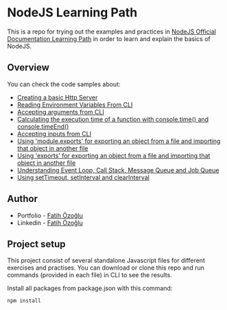 # NodeJS Learning Path

This is a repo for trying out the examples and practices in [NodeJS Official Documentation Learning Path](https://nodejs.dev/learn) in order to learn and explain the basics of NodeJS.

## Overview

You can check the code samples about:

- [Creating a basic Http Server](basicHttpServer.js)
- [Reading Environment Variables From CLI](readEnvVariables.js)
- [Accepting arguments from CLI](argumentsFromCLI.js)
- [Calculating the execution time of a function with console.time() and console.timeEnd()](calculateTimeSpent.js)
- [Accepting inputs from CLI](inputFromCLI.js)
- [Using 'module.exports' for exporting an object from a file and importing that object in another file](moduleExportAndImport)
- [Using 'exports' for exporting an object from a file and importing that object in another file](exportAndImport)
- [Understanding Event Loop, Call Stack, Message Queue and Job Queue](eventLoop.js)
- [Using setTimeout, setInterval and clearInterval](timers.js)

## Author

- Portfolio - [Fatih Özoğlu](https://fatihozoglu.github.io/react-portfolio/)
- Linkedin - [Fatih Özoğlu](https://www.linkedin.com/in/fatihozoglu/)

## Project setup

This project consist of several standalone Javascript files for different exercises and practises. You can download or clone this repo and run commands (provided in each file) in CLI to see the results.

Install all packages from package.json with this command:

```
npm install
```
